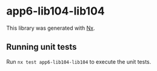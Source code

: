 # app6-lib104-lib104

This library was generated with [Nx](https://nx.dev).

## Running unit tests

Run `nx test app6-lib104-lib104` to execute the unit tests.
